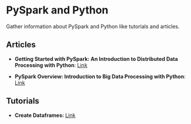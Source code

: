 # PySpark and Python
 Gather information about PySpark and Python like tutorials and articles.

 ## Articles
-  **Getting Started with PySpark: An Introduction to Distributed Data Processing with Python**: [Link](https://medium.com/@nksnaveen13/getting-started-with-pyspark-an-introduction-to-distributed-data-processing-with-python-b7cf70eccf97)
 
-  **PySpark Overview: Introduction to Big Data Processing with Python**: [Link](https://pratikbarjatya.medium.com/pyspark-overview-introduction-to-big-data-processing-with-python-59e87b7bd4bc)

 ## Tutorials

- **Create Dataframes:** [Link](https://www.w3schools.com/datascience/ds_python_dataframe.asp)
